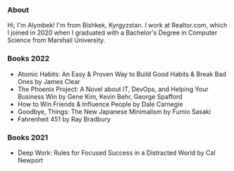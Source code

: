 ### About 

Hi, I'm Alymbek! I'm from Bishkek, Kyrgyzstan. I work at Realtor.com, which I joined in 2020 when I graduated with a Bachelor's Degree in Computer Science from Marshall University. 

### Books 2022

- Atomic Habits: An Easy & Proven Way to Build Good Habits & Break Bad Ones by James Clear
- The Phoenix Project: A Novel about IT, DevOps, and Helping Your Business Win by Gene Kim, Kevin Behr, George Spafford
- How to Win Friends & Influence People by Dale Carnegie
- Goodbye, Things: The New Japanese Minimalism by Fumio Sasaki
- Fahrenheit 451 by Ray Bradbury

### Books 2021

- Deep Work: Rules for Focused Success in a Distracted World by Cal Newport
